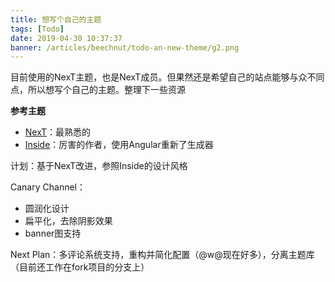 ```yaml
---
title: 想写个自己的主题
tags: [Todo]
date: 2019-04-30 10:37:37
banner: /articles/beechnut/todo-an-new-theme/g2.png
---
```


目前使用的NexT主题，也是NexT成员。但果然还是希望自己的站点能够与众不同点，所以想写个自己的主题。整理下一些资源

**参考主题**
- [NexT](https://github.com/theme-next/hexo-theme-next)：最熟悉的
- [Inside](https://github.com/elmorec/hexo-theme-inside)：厉害的作者，使用Angular重新了生成器

计划：基于NexT改进，参照Inside的设计风格

Canary Channel：
- 圆润化设计
- 扁平化，去除阴影效果
- banner图支持

Next Plan：多评论系统支持，重构并简化配置（@w@现在好多），分离主题库（目前还工作在fork项目的分支上）
